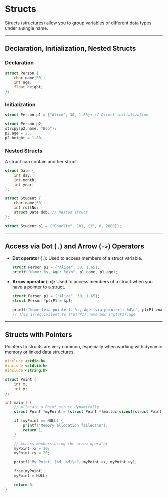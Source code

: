 # Structs

Structs (structures) allow you to group variables of different data types under a single name.

---

## Declaration, Initialization, Nested Structs

### Declaration

```c
struct Person {
    char name[50];
    int age;
    float height;
};
```

### Initialization

```c
struct Person p1 = {"Alice", 30, 1.65}; // Direct initialization

struct Person p2;
strcpy(p2.name, "Bob");
p2.age = 25;
p2.height = 1.80;
```

### Nested Structs

A struct can contain another struct.

```c
struct Date {
    int day;
    int month;
    int year;
};

struct Student {
    char name[50];
    int rollNo;
    struct Date dob; // Nested struct
};

struct Student s1 = {"Charlie", 101, {15, 8, 2000}};
```

---

## Access via Dot (`.`) and Arrow (`->`) Operators

- **Dot operator (`.`):** Used to access members of a struct variable.

    ```c
    struct Person p1 = {"Alice", 30, 1.65};
    printf("Name: %s, Age: %d\n", p1.name, p1.age);
    ```

- **Arrow operator (`->`):** Used to access members of a struct when you have a pointer to a struct.

    ```c
    struct Person p1 = {"Alice", 30, 1.65};
    struct Person *ptrP1 = &p1;

    printf("Name (via pointer): %s, Age (via pointer): %d\n", ptrP1->name, ptrP1->age);
    // This is equivalent to (*ptrP1).name and (*ptrP1).age
    ```

---

## Structs with Pointers

Pointers to structs are very common, especially when working with dynamic memory or linked data structures.

```c
#include <stdio.h>
#include <stdlib.h>
#include <string.h>

struct Point {
    int x;
    int y;
};

int main() {
    // Allocate a Point struct dynamically
    struct Point *myPoint = (struct Point *)malloc(sizeof(struct Point));

    if (myPoint == NULL) {
        printf("Memory allocation failed!\n");
        return 1;
    }

    // Access members using the arrow operator
    myPoint->x = 10;
    myPoint->y = 20;

    printf("My Point: (%d, %d)\n", myPoint->x, myPoint->y);

    free(myPoint);
    myPoint = NULL;

    return 0;
}
```
